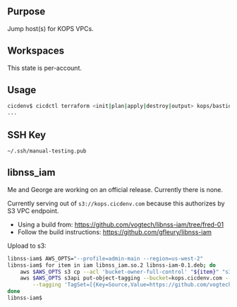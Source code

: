 ## Purpose
Jump host(s) for KOPS VPCs.

## Workspaces
This state is per-account.

## Usage
```bash
cicdenv$ cicdctl terraform <init|plan|apply|destroy|output> kops/bastion:${WORKSPACE}
...
```

## SSH Key
`~/.ssh/manual-testing.pub`

## libnss_iam
Me and George are working on an official release.
Currently there is none.

Currently serving out of `s3://kops.cicdenv.com` because this authorizes by S3 VPC endpoint.

* Using a build from: https://github.com/vogtech/libnss-iam/tree/fred-01
* Follow the build instructions: https://github.com/gfleury/libnss-iam

Upload to s3:
```bash
libnss-iam$ AWS_OPTS="--profile=admin-main --region=us-west-2"
libnss-iam$ for item in iam libnss_iam.so.2 libnss-iam-0.1.deb; do
    aws $AWS_OPTS s3 cp --acl 'bucket-owner-full-control' "${item}" "s3://kops.cicdenv.com/libnss_iam/${item}"
    aws $AWS_OPTS s3api put-object-tagging --bucket=kops.cicdenv.com --key="libnss_iam/${item}" \
        --tagging 'TagSet=[{Key=Source,Value=https://github.com/vogtech/libnss-iam/tree/fred-01},{Key=Upstream,Value=https://github.com/gfleury/libnss-iam}]'
done
libnss-iam$ 
```
